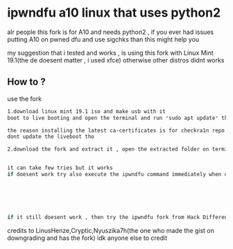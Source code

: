 # ipwndfu a10 linux that uses python2

alr people this fork is for A10 and needs python2 , if you ever had issues putting A10 on pwned dfu and use sigchks than this might help you 

my suggestion that i tested and works , is using this fork with Linux Mint 19.1(the de doesent matter , i used xfce)
otherwise other distros didnt works




## How to ?

use the fork

```bash
1.download linux mint 19.1 iso and make usb with it
boot to live booting and open the terminal and run *sudo apt update* then sudo apt install ca-certificates*

the reason installing the latest ca-certificates is for checkra1n repo , i use checkra1n to enter dfu and exit it immediately exit when it says device on dfu  why not its just easier
dont update the liveboot tho

2.download the fork and extract it , open the extracted folder on terminal and run python2 ipwndfu -p or sudo python2 ipwndfu -p  whichever works , if device pwnedfu worked then run python2 rmsigchks.python2


it can take few tries but it works
if doesent work try also execute the ipwndfu command immediately when device on dfu 






if it still doesent work , then try the ipwndfu fork from Hack Different https://github.com/hack-different/ipwndfu
```
    

credits to LinusHenze,Cryptic,Nyuszika7h(the one who made the gist on downgrading and has the fork) idk anyone else to credit
